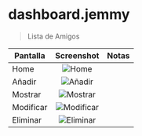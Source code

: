 # dashboard.jemmy

> Lista de Amigos 


| Pantalla     | Screenshot                                    | Notas |
| ------------- |:---------------------------------------------:| -----:|
| Home          | ![Home](https://lh4.googleusercontent.com/iE1uUHnwhb8KvPRhtdm8UwxGiyJtMqMAm7XMO7y9vbIdGBqc9CvSbNcaI4sgOlavqTOeEOPnKt9Vdi8=w1366-h643)|       |
| Añadir        | ![Añadir](https://lh5.googleusercontent.com/otAOCyzpA-4QMWGZ3R_7qUq6k830Yupd6Ro1vIIaDmbkqVo643kQknnal6Hv7jIysgN77Cr0rrW0qyk=w1366-h643)|       |
| Mostrar       | ![Mostrar](https://lh6.googleusercontent.com/m_joAwEgcgtPvpXtLX7cLaLjvj-K82E9uEVdYG_ARANbsRFQDbvQOyBVb_k6miV-wFZ3qRD649sIoTY=w1366-h643)|       |
| Modificar     | ![Modificar](https://lh6.googleusercontent.com/00WOSGnDmV-tBR5Cs1LvNZcSO3oom_idzvhM1LRpI5YF0HKH6UtOMFFhakwaVKfibC3CAyTRBmIZwUI=w1366-h643)|       |
| Eliminar      | ![Eliminar](https://lh6.googleusercontent.com/5cgT2OndjXz_oTz736Ku2nSDQVvGTAmpL8cMPLspsP53Ow11P_SwI9EaGro4OAKsU9ME_xM-ERbVkTM=w1366-h643)|       |


